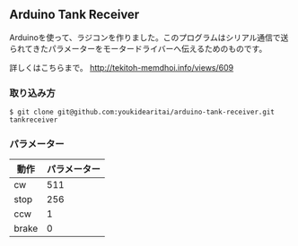 ## Arduino Tank Receiver

Arduinoを使って、ラジコンを作りました。このプログラムはシリアル通信で送られてきたパラメーターをモータードライバーへ伝えるためのものです。

詳しくはこちらまで。 <http://tekitoh-memdhoi.info/views/609>

### 取り込み方

    $ git clone git@github.com:youkidearitai/arduino-tank-receiver.git tankreceiver

### パラメーター

動作|パラメーター
----|-----
cw|511
stop|256
ccw |1
brake|0

